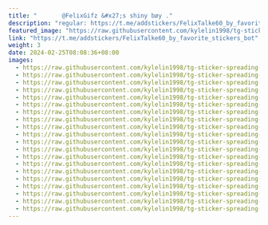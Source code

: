 ```yaml
---
title: "       @FelixGifz &#x27;s shiny bøy ."
description: "regular: https://t.me/addstickers/FelixTalke60_by_favorite_stickers_bot"
featured_image: "https://raw.githubusercontent.com/kylelin1998/tg-sticker-spreading-worldwide-images/main/img/c2189c68-fb93-4d85-bd58-36a05d7ac081.jpg"
link: "https://t.me/addstickers/FelixTalke60_by_favorite_stickers_bot"
weight: 3
date: 2024-02-25T08:08:36+08:00
images:
  - https://raw.githubusercontent.com/kylelin1998/tg-sticker-spreading-worldwide-images/main/img/c2189c68-fb93-4d85-bd58-36a05d7ac081.jpg
  - https://raw.githubusercontent.com/kylelin1998/tg-sticker-spreading-worldwide-images/main/img/3aebe718-b5e1-4024-85dd-fc51cd2d487f.jpg
  - https://raw.githubusercontent.com/kylelin1998/tg-sticker-spreading-worldwide-images/main/img/5f6b2511-4444-452a-b3b0-93fe2fe028be.jpg
  - https://raw.githubusercontent.com/kylelin1998/tg-sticker-spreading-worldwide-images/main/img/f519f4d2-ca4c-46d4-86fa-bdce98827d54.jpg
  - https://raw.githubusercontent.com/kylelin1998/tg-sticker-spreading-worldwide-images/main/img/57dc2065-d6d3-419a-b10a-bac9237b029c.jpg
  - https://raw.githubusercontent.com/kylelin1998/tg-sticker-spreading-worldwide-images/main/img/b3288e19-b746-4395-94e9-5f59c3f11b47.jpg
  - https://raw.githubusercontent.com/kylelin1998/tg-sticker-spreading-worldwide-images/main/img/4e701f6b-5e27-43f5-98cb-e947510d1945.jpg
  - https://raw.githubusercontent.com/kylelin1998/tg-sticker-spreading-worldwide-images/main/img/46d1fb48-5ef9-443f-bdc5-be68427f10b9.jpg
  - https://raw.githubusercontent.com/kylelin1998/tg-sticker-spreading-worldwide-images/main/img/2f139ec6-60a6-4945-9747-a950718173c2.jpg
  - https://raw.githubusercontent.com/kylelin1998/tg-sticker-spreading-worldwide-images/main/img/50352440-b3e4-44b0-86e6-d8e4eb5787b4.jpg
  - https://raw.githubusercontent.com/kylelin1998/tg-sticker-spreading-worldwide-images/main/img/e988f6b9-1cbc-4d14-937c-e571af550d86.jpg
  - https://raw.githubusercontent.com/kylelin1998/tg-sticker-spreading-worldwide-images/main/img/83f5ea86-8fe1-4002-ad33-c1d091847b88.jpg
  - https://raw.githubusercontent.com/kylelin1998/tg-sticker-spreading-worldwide-images/main/img/889628ed-c099-4d09-81bc-3d140e8e8713.jpg
  - https://raw.githubusercontent.com/kylelin1998/tg-sticker-spreading-worldwide-images/main/img/bf5398f1-7565-48d4-ba8f-124c5a9de0a4.jpg
  - https://raw.githubusercontent.com/kylelin1998/tg-sticker-spreading-worldwide-images/main/img/19738063-351d-46c6-b7e5-6b29d0d9ca5c.jpg
  - https://raw.githubusercontent.com/kylelin1998/tg-sticker-spreading-worldwide-images/main/img/7acdd33a-d8d6-4779-a589-27e304ecdb2b.jpg
  - https://raw.githubusercontent.com/kylelin1998/tg-sticker-spreading-worldwide-images/main/img/cf866772-3b5b-4358-af33-e2c66ec6289c.jpg
  - https://raw.githubusercontent.com/kylelin1998/tg-sticker-spreading-worldwide-images/main/img/92b72b50-7916-4e99-b139-d248c77de563.jpg
  - https://raw.githubusercontent.com/kylelin1998/tg-sticker-spreading-worldwide-images/main/img/2cb4e391-9d9e-43d3-869c-ba559a31689e.jpg
  - https://raw.githubusercontent.com/kylelin1998/tg-sticker-spreading-worldwide-images/main/img/ce81ed80-db85-42c3-884b-55f249a3fbd0.jpg
---
```

